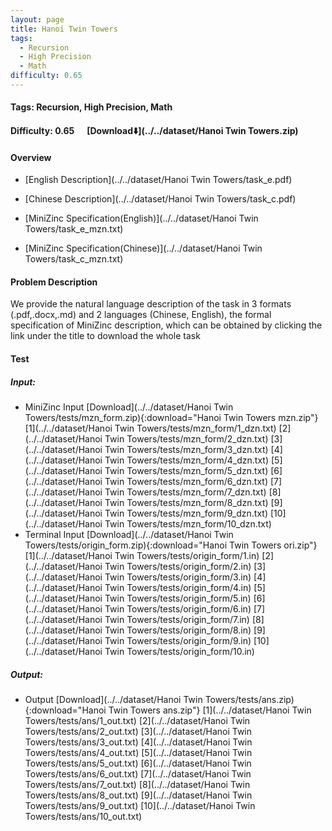```yaml
---
layout: page
title: Hanoi Twin Towers
tags:
  - Recursion
  - High Precision
  - Math
difficulty: 0.65
---
```


#### Tags: Recursion, High Precision, Math
#### Difficulty: 0.65 &nbsp;&nbsp;&nbsp;&nbsp; [Download⬇️](../../dataset/Hanoi Twin Towers.zip)
#### Overview
- [English Description](../../dataset/Hanoi Twin Towers/task_e.pdf)
- [Chinese Description](../../dataset/Hanoi Twin Towers/task_c.pdf)
- [MiniZinc Specification(English)](../../dataset/Hanoi Twin Towers/task_e_mzn.txt)

- [MiniZinc Specification(Chinese)](../../dataset/Hanoi Twin Towers/task_c_mzn.txt)

#### Problem Description
We provide the natural language description of the task in 3 formats (.pdf,.docx,.md) and 2 languages (Chinese, English), the formal specification of MiniZinc description, which can be obtained by clicking the link under the title to download the whole task
#### Test
##### Input:
- MiniZinc Input [Download](../../dataset/Hanoi Twin Towers/tests/mzn_form.zip){:download="Hanoi Twin Towers mzn.zip"} [1](../../dataset/Hanoi Twin Towers/tests/mzn_form/1_dzn.txt) [2](../../dataset/Hanoi Twin Towers/tests/mzn_form/2_dzn.txt) [3](../../dataset/Hanoi Twin Towers/tests/mzn_form/3_dzn.txt) [4](../../dataset/Hanoi Twin Towers/tests/mzn_form/4_dzn.txt) [5](../../dataset/Hanoi Twin Towers/tests/mzn_form/5_dzn.txt) [6](../../dataset/Hanoi Twin Towers/tests/mzn_form/6_dzn.txt) [7](../../dataset/Hanoi Twin Towers/tests/mzn_form/7_dzn.txt) [8](../../dataset/Hanoi Twin Towers/tests/mzn_form/8_dzn.txt) [9](../../dataset/Hanoi Twin Towers/tests/mzn_form/9_dzn.txt) [10](../../dataset/Hanoi Twin Towers/tests/mzn_form/10_dzn.txt) 
- Terminal Input [Download](../../dataset/Hanoi Twin Towers/tests/origin_form.zip){:download="Hanoi Twin Towers ori.zip"} [1](../../dataset/Hanoi Twin Towers/tests/origin_form/1.in) [2](../../dataset/Hanoi Twin Towers/tests/origin_form/2.in) [3](../../dataset/Hanoi Twin Towers/tests/origin_form/3.in) [4](../../dataset/Hanoi Twin Towers/tests/origin_form/4.in) [5](../../dataset/Hanoi Twin Towers/tests/origin_form/5.in) [6](../../dataset/Hanoi Twin Towers/tests/origin_form/6.in) [7](../../dataset/Hanoi Twin Towers/tests/origin_form/7.in) [8](../../dataset/Hanoi Twin Towers/tests/origin_form/8.in) [9](../../dataset/Hanoi Twin Towers/tests/origin_form/9.in) [10](../../dataset/Hanoi Twin Towers/tests/origin_form/10.in) 

##### Output:
- Output [Download](../../dataset/Hanoi Twin Towers/tests/ans.zip){:download="Hanoi Twin Towers ans.zip"} [1](../../dataset/Hanoi Twin Towers/tests/ans/1_out.txt) [2](../../dataset/Hanoi Twin Towers/tests/ans/2_out.txt) [3](../../dataset/Hanoi Twin Towers/tests/ans/3_out.txt) [4](../../dataset/Hanoi Twin Towers/tests/ans/4_out.txt) [5](../../dataset/Hanoi Twin Towers/tests/ans/5_out.txt) [6](../../dataset/Hanoi Twin Towers/tests/ans/6_out.txt) [7](../../dataset/Hanoi Twin Towers/tests/ans/7_out.txt) [8](../../dataset/Hanoi Twin Towers/tests/ans/8_out.txt) [9](../../dataset/Hanoi Twin Towers/tests/ans/9_out.txt) [10](../../dataset/Hanoi Twin Towers/tests/ans/10_out.txt) 

